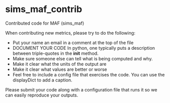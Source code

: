 sims_maf_contrib
================

Contributed code for MAF (sims_maf)

When contributing new metrics, please try to do the following:
* Put your name an email in a comment at the top of the file
* DOCUMENT YOUR CODE
  In python, one typically puts a description between triple-quotes in the __init__ method.
* Make sure someone else can tell what is being computed and why.
* Make it clear what the units of the output are
* Make it clear what values are better or worse
* Feel free to include a config file that exercises the code.  You can use the displayDict to add a caption.

Please submit your code along with a configuration file that runs it so we can easily reproduce your outputs.
